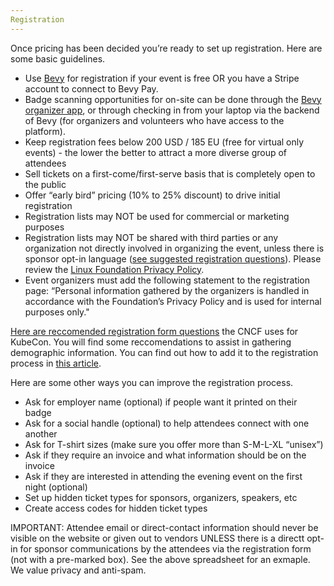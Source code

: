 ```yaml
---
Registration
---
```


Once pricing has been decided you’re ready to set up registration. Here are some basic guidelines.

* Use [Bevy](https://community.cncf.io/) for registration if your event is free OR you have a Stripe account to connect to Bevy Pay.
* Badge scanning opportunities for on-site can be done through the [Bevy organizer app](https://help.bevy.com/hc/en-us/articles/360060373794-How-to-use-the-Bevy-Organizer-App#:~:text=The%20Bevy%20Organizer%20App%20allows,ticket%20emails%20is%20a%20setting.), or through checking in from your laptop via the backend of Bevy (for organizers and volunteers who have access to the platform).
* Keep registration fees below 200 USD / 185 EU (free for virtual only events) - the lower the better to attract a more diverse group of attendees
* Sell tickets on a first-come/first-serve basis that is completely open to the public
* Offer “early bird” pricing (10% to 25% discount) to drive initial registration
* Registration lists may NOT be used for commercial or marketing purposes
* Registration lists may NOT be shared with third parties or any organization not directly involved in organizing the event, unless there is sponsor opt-in language ([see suggested registration questions](https://docs.google.com/spreadsheets/d/1OEoVQ8Y3eQmEEJeT2abhNOkYIkyk8nAVjebNFvKMTQQ/edit?usp=drive_link)). Please review the [Linux Foundation Privacy Policy](https://www.linuxfoundation.org/legal/privacy-policy).
* Event organizers must add the following statement to the registration page:
“Personal information gathered by the organizers is handled in accordance with the Foundation’s Privacy Policy and is used for internal purposes only."

[Here are reccomended registration form questions](https://docs.google.com/spreadsheets/d/1OEoVQ8Y3eQmEEJeT2abhNOkYIkyk8nAVjebNFvKMTQQ/edit#gid=0) the CNCF uses for KubeCon. You will find some reccomendations to assist in gathering demographic information. You can find out how to add it to the registration process in [this article](https://help.bevylabs.com/article/386-editing-event-forms).


Here are some other ways you can improve the registration process.

* Ask for employer name (optional) if people want it printed on their badge
* Ask for a social handle (optional) to help attendees connect with one another
* Ask for T-shirt sizes (make sure you offer more than S-M-L-XL “unisex”)
* Ask if they require an invoice and what information should be on the invoice
* Ask if they are interested in attending the evening event on the first night (optional)
* Set up hidden ticket types for sponsors, organizers, speakers, etc
* Create access codes for hidden ticket types

IMPORTANT: Attendee email or direct-contact information should never be visible on the website or given out to vendors UNLESS there is a directt opt-in for sponsor communications by the attendees via the registration form (not with a pre-marked box). See the above spreadsheet for an exmaple. We value privacy and anti-spam.



